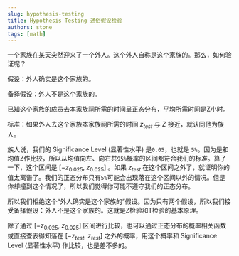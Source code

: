 ```yaml
---
slug: hypothesis-testing
title: Hypothesis Testing 通俗假设检验
authors: stone
tags: [math]
---
```


一个家族在某天突然迎来了一个外人。这个外人自称是这个家族的。那么，如何验证呢？

假设：外人确实是这个家族的。

备择假设：外人不是这个家族的。

已知这个家族的成员去本家族祠所需的时间呈正态分布，平均所需时间是Z小时。

标准：如果外人去这个家族本家族祠所需的时间 $z_{test}$ 与 $Z$ 接近，就认同他为族人。

族人说，我们的 Significance Level (显著性水平) 是`0.05`，也就是 `5%`。因为是和均值Z作比较，所以从均值向左、向右共`95%`概率的区间都符合我们的标准。算了一下，这个区间是 $[-z_{0.025},\ z_{0.025}]$ 。如果 $z_{test}$ 在这个区间之外了，就证明你的值太离谱了。我们的正态分布只有`5%`可能会出现落在这个区间以外的情况。但是你却撞到这个情况了，所以我们觉得你可能不遵守我们的正态分布。

所以我们拒绝这个“外人确实是这个家族的”假设。因为只有两个假设，所以我们接受备择假设：外人不是这个家族的。这就是Z检验和T检验的基本原理。

除了通过 $[-z_{0.025},\ z_{0.025}]$ 区间进行比较，也可以通过正态分布的概率相关函数或直接查表得知落在 $[-z_{test},\ z_{test}]$ 之外的概率，用这个概率和 Significance Level (显著性水平) 作比较，也是差不多的。
